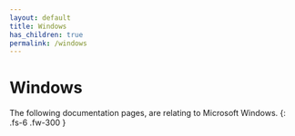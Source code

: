 ```yaml
---
layout: default
title: Windows
has_children: true
permalink: /windows
---
```


# Windows

The following documentation pages, are relating to Microsoft Windows.
{: .fs-6 .fw-300 }

